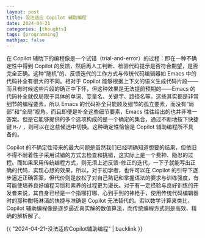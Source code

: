 ```yaml
---
layout: post
title: 没法适应 Copilot 辅助编程
date: 2024-04-21
categories: [thoughts]
tags: [programming]
mathjax: false
---
```


在 Copilot 辅助下的编程像是一个试错（trial-and-error）的过程：即在一种不确定性中得到 Copilot 的反馈，然后再人工判断、检验代码提示是否符合期望，是否完全正确。这种“随机”的、反馈迭代的工作方式与传统代码编辑器如 Emacs 中的代码补全有很大的不同。相对于 Copilot 能够根据上下文的语义生成代码片段——而且有时候这些片段的确正中下怀，但这种效果是无法提前预期的——Emacs 的代码补全就仅局限于具体的单词、变量名、关键字、路径名等。这些其实都是非常细节的编程要素，所以 Emacs 的代码补全只能顾及细节的孤立要素，而没有“局部”和“全局”视角。而且即便是补全这些细节要素，Emacs 往往给出的也并非唯一答案。但是它能够提供的多个选项构成的是一个确定的集合，通过不断地按下快捷键 `M-/` ，则可以在这些候选中切换。这种确定性恰恰是 Copilot 辅助编程所不具备的。

Copilot 的不确定性带来的最大问题是虽然我们已经明确知道想要的结果，但依旧不得不耐着性子采用试错的方式去检查和挑错，这实际上是一个费神、隐忍的过程。而如果采用传统编程方式，则无须上述反馈-修正的迭代，一下子就能写出正确的代码，实现心想的效果。所以，对于初学者，也许可以在 Copilot 的引导下逐步逼近正确答案，但代价则是放松了对自己熟记和掌握语法的要求与训练强度，有可能使培养良好编程习惯和素养的过程更为漫长。对于有一定经验与良好训练的开发者来说，其自身已经是一个指哪打哪、心到手到的神枪手，使用传统代码编辑器时的那种酣畅淋漓的快捷与准确是 Copilot 无法替代的。若以数学计算来类比，Copilot 辅助编程像是逐步逼近真实解的数值算法，而传统编程方式则是高效、精确的解析解了。

{{ "2024-04-21-没法适应Copilot辅助编程" | backlink }}
